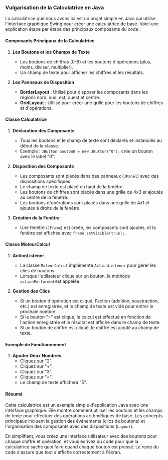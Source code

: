 ### Vulgarisation de la Calculatrice en Java

La calculatrice que nous avons ici est un projet simple en Java qui utilise l'interface graphique Swing pour créer une calculatrice de base. Voici une explication étape par étape des principaux composants du code :

#### Composants Principaux de la Calculatrice

1. **Les Boutons et les Champs de Texte**
    - Les boutons de chiffres (0-9) et les boutons d'opérations (plus, moins, diviser, multiplier).
    - Un champ de texte pour afficher les chiffres et les résultats.

2. **Les Panneaux de Disposition**
    - **BorderLayout** : Utilisé pour disposer les composants dans les régions nord, sud, est, ouest et centre.
    - **GridLayout** : Utilisé pour créer une grille pour les boutons de chiffres et d'opérations.

#### Classe Calculatrice

1. **Déclaration des Composants**
    - Tous les boutons et le champ de texte sont déclarés et instanciés au début de la classe.
    - Exemple : `JButton bouton0 = new JButton("0");` crée un bouton avec le label "0".

2. **Disposition des Composants**
    - Les composants sont placés dans des panneaux (`JPanel`) avec des dispositions spécifiques.
    - Le champ de texte est placé en haut de la fenêtre.
    - Les boutons de chiffres sont placés dans une grille de 4x3 et ajoutés au centre de la fenêtre.
    - Les boutons d'opérations sont placés dans une grille de 4x1 et ajoutés à droite de la fenêtre.

3. **Création de la Fenêtre**
    - Une fenêtre (`JFrame`) est créée, les composants sont ajoutés, et la fenêtre est affichée avec `frame.setVisible(true);`.

#### Classe MoteurCalcul

1. **ActionListener**
    - La classe `MoteurCalcul` implémente `ActionListener` pour gérer les clics de boutons.
    - Lorsque l'utilisateur clique sur un bouton, la méthode `actionPerformed` est appelée.

2. **Gestion des Clics**
    - Si un bouton d'opération est cliqué, l'action (addition, soustraction, etc.) est enregistrée, et le champ de texte est vidé pour entrer le prochain nombre.
    - Si le bouton "=" est cliqué, le calcul est effectué en fonction de l'action enregistrée et le résultat est affiché dans le champ de texte.
    - Si un bouton de chiffre est cliqué, le chiffre est ajouté au champ de texte.

#### Exemple de Fonctionnement

1. **Ajouter Deux Nombres**
    - Cliquez sur "2".
    - Cliquez sur "+".
    - Cliquez sur "3".
    - Cliquez sur "=".
    - Le champ de texte affichera "5".

#### Résumé

Cette calculatrice est un exemple simple d'application Java avec une interface graphique. Elle montre comment utiliser les boutons et les champs de texte pour effectuer des opérations arithmétiques de base. Les concepts principaux incluent la gestion des événements (clics de boutons) et l'organisation des composants avec des dispositions (`Layout`).

En simplifiant, vous créez une interface utilisateur avec des boutons pour chaque chiffre et opération, et vous écrivez du code pour que la calculatrice sache quoi faire quand chaque bouton est pressé. Le reste du code s'assure que tout s'affiche correctement à l'écran.
